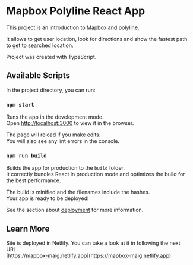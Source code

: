 # Mapbox Polyline React App

This project is an introduction to Mapbox and polyline.

It allows to get user location, look for directions and show the fastest path to get to searched location.

Project was created with TypeScript.

## Available Scripts

In the project directory, you can run:

### `npm start`

Runs the app in the development mode.\
Open [http://localhost:3000](http://localhost:3000) to view it in the browser.

The page will reload if you make edits.\
You will also see any lint errors in the console.

### `npm run build`

Builds the app for production to the `build` folder.\
It correctly bundles React in production mode and optimizes the build for the best performance.

The build is minified and the filenames include the hashes.\
Your app is ready to be deployed!

See the section about [deployment](https://facebook.github.io/create-react-app/docs/deployment) for more information.

## Learn More

Site is deployed in Netlify. You can take a look at it in following the next URL.\
[https://mapbox-maig.netlify.app](https://mapbox-maig.netlify.app)
